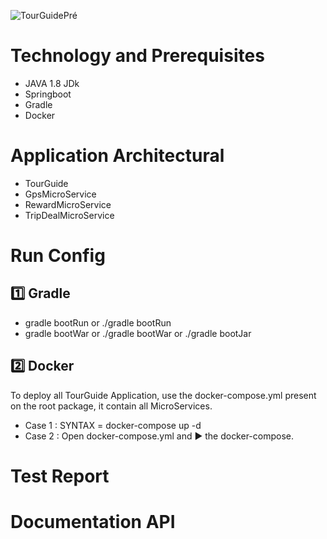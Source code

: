 ![TourGuidePré](https://user-images.githubusercontent.com/79265943/157535100-a1429eeb-c172-4cab-9df9-02ac3eb6d7d5.png)

# Technology and Prerequisites
* JAVA 1.8 JDk
* Springboot
* Gradle
* Docker

# Application Architectural

* TourGuide
* GpsMicroService
* RewardMicroService
* TripDealMicroService


# Run Config

:one: Gradle
----
* gradle bootRun or ./gradle bootRun
* gradle bootWar or ./gradle bootWar or ./gradle bootJar

2️⃣ Docker
----
To deploy all TourGuide Application, use the docker-compose.yml present on the root package, it contain all MicroServices.

* Case 1 : SYNTAX = docker-compose up -d
* Case 2 : Open docker-compose.yml and ▶️ the docker-compose.

# Test Report


# Documentation API
